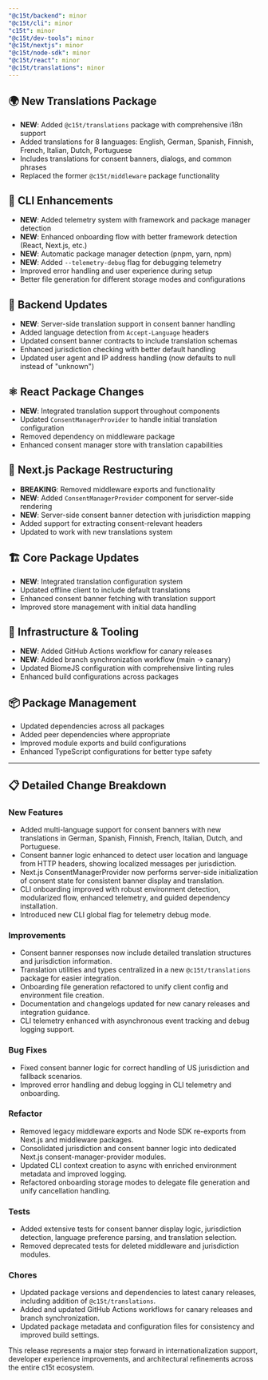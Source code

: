 ```yaml
---
"@c15t/backend": minor
"@c15t/cli": minor
"c15t": minor
"@c15t/dev-tools": minor
"@c15t/nextjs": minor
"@c15t/node-sdk": minor
"@c15t/react": minor
"@c15t/translations": minor
---
```


## 🌍 New Translations Package

- **NEW**: Added `@c15t/translations` package with comprehensive i18n support
- Added translations for 8 languages: English, German, Spanish, Finnish, French, Italian, Dutch, Portuguese
- Includes translations for consent banners, dialogs, and common phrases
- Replaced the former `@c15t/middleware` package functionality

## 🔧 CLI Enhancements

- **NEW**: Added telemetry system with framework and package manager detection
- **NEW**: Enhanced onboarding flow with better framework detection (React, Next.js, etc.)
- **NEW**: Automatic package manager detection (pnpm, yarn, npm)
- **NEW**: Added `--telemetry-debug` flag for debugging telemetry
- Improved error handling and user experience during setup
- Better file generation for different storage modes and configurations

## 🎯 Backend Updates

- **NEW**: Server-side translation support in consent banner handling
- Added language detection from `Accept-Language` headers
- Updated consent banner contracts to include translation schemas
- Enhanced jurisdiction checking with better default handling
- Updated user agent and IP address handling (now defaults to null instead of "unknown")

## ⚛️ React Package Changes

- **NEW**: Integrated translation support throughout components
- Updated `ConsentManagerProvider` to handle initial translation configuration
- Removed dependency on middleware package
- Enhanced consent manager store with translation capabilities

## 🔄 Next.js Package Restructuring

- **BREAKING**: Removed middleware exports and functionality
- **NEW**: Added `ConsentManagerProvider` component for server-side rendering
- **NEW**: Server-side consent banner detection with jurisdiction mapping
- Added support for extracting consent-relevant headers
- Updated to work with new translations system

## 🏗️ Core Package Updates

- **NEW**: Integrated translation configuration system
- Updated offline client to include default translations
- Enhanced consent banner fetching with translation support
- Improved store management with initial data handling

## 🔄 Infrastructure & Tooling

- **NEW**: Added GitHub Actions workflow for canary releases
- **NEW**: Added branch synchronization workflow (main → canary)
- Updated BiomeJS configuration with comprehensive linting rules
- Enhanced build configurations across packages

## 📦 Package Management

- Updated dependencies across all packages
- Added peer dependencies where appropriate
- Improved module exports and build configurations
- Enhanced TypeScript configurations for better type safety

---

## 📋 Detailed Change Breakdown

### **New Features**
- Added multi-language support for consent banners with new translations in German, Spanish, Finnish, French, Italian, Dutch, and Portuguese.
- Consent banner logic enhanced to detect user location and language from HTTP headers, showing localized messages per jurisdiction.
- Next.js ConsentManagerProvider now performs server-side initialization of consent state for consistent banner display and translation.
- CLI onboarding improved with robust environment detection, modularized flow, enhanced telemetry, and guided dependency installation.
- Introduced new CLI global flag for telemetry debug mode.

### **Improvements**
- Consent banner responses now include detailed translation structures and jurisdiction information.
- Translation utilities and types centralized in a new `@c15t/translations` package for easier integration.
- Onboarding file generation refactored to unify client config and environment file creation.
- Documentation and changelogs updated for new canary releases and integration guidance.
- CLI telemetry enhanced with asynchronous event tracking and debug logging support.

### **Bug Fixes**
- Fixed consent banner logic for correct handling of US jurisdiction and fallback scenarios.
- Improved error handling and debug logging in CLI telemetry and onboarding.

### **Refactor**
- Removed legacy middleware exports and Node SDK re-exports from Next.js and middleware packages.
- Consolidated jurisdiction and consent banner logic into dedicated Next.js consent-manager-provider modules.
- Updated CLI context creation to async with enriched environment metadata and improved logging.
- Refactored onboarding storage modes to delegate file generation and unify cancellation handling.

### **Tests**
- Added extensive tests for consent banner display logic, jurisdiction detection, language preference parsing, and translation selection.
- Removed deprecated tests for deleted middleware and jurisdiction modules.

### **Chores**
- Updated package versions and dependencies to latest canary releases, including addition of `@c15t/translations`.
- Added and updated GitHub Actions workflows for canary releases and branch synchronization.
- Updated package metadata and configuration files for consistency and improved build settings.

This release represents a major step forward in internationalization support, developer experience improvements, and architectural refinements across the entire c15t ecosystem.